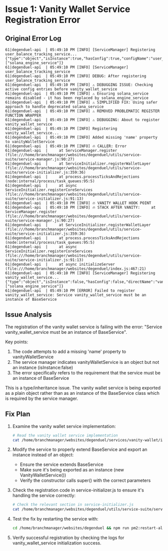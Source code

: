 # Issue 1: Vanity Wallet Service Registration Error

## Original Error Log
```
61|degenduel-api  | 05:49:10 PM [INFO] [ServiceManager] Registering user_balance_tracking_service... {"type":"object","isInstance":true,"hasConfig":true,"configName":"user_balance_tracking_service","directName":"user_balance_tracking_service","dependencies":["solana_engine_service"]}
61|degenduel-api  | 05:49:10 PM [INFO] [ServiceManager]  user_balance_tracking_service 
61|degenduel-api  | 05:49:10 PM [INFO] DEBUG: After registering user_balance_tracking_service
61|degenduel-api  | 05:49:10 PM [INFO] ⚠️ DEBUGGING ISSUE: Checking active config entries before vanity_wallet_service
61|degenduel-api  | 05:49:10 PM [INFO] ⚠️ Ensuring solana_service remains disabled - it has been replaced by solana_engine_service
61|degenduel-api  | 05:49:10 PM [INFO] ⚠️ SIMPLIFIED FIX: Using safer approach to handle deprecated solana_service
61|degenduel-api  | 05:49:10 PM [INFO] ⚠️ REMOVED PROBLEMATIC REGISTER FUNCTION WRAPPER
61|degenduel-api  | 05:49:10 PM [INFO] ⚠️ DEBUGGING: About to register vanity_wallet_service
61|degenduel-api  | 05:49:10 PM [INFO] Registering vanity_wallet_service...
61|degenduel-api  | 05:49:10 PM [INFO] Added missing 'name' property to vanityWalletService
61|degenduel-api  | 05:49:10 PM [INFO] 🔥 CALLER: Error
61|degenduel-api  |     at ServiceManager.register (file:///home/branchmanager/websites/degenduel/utils/service-suite/service-manager.js:90:27)
61|degenduel-api  |     at ServiceInitializer.registerWalletLayer (file:///home/branchmanager/websites/degenduel/utils/service-suite/service-initializer.js:359:36)
61|degenduel-api  |     at process.processTicksAndRejections (node:internal/process/task_queues:95:5)
61|degenduel-api  |     at async ServiceInitializer.registerCoreServices (file:///home/branchmanager/websites/degenduel/utils/service-suite/service-initializer.js:91:13)
61|degenduel-api  | 05:49:10 PM [INFO] 🔥 VANITY WALLET HOOK POINT
61|degenduel-api  | 05:49:10 PM [INFO] 🔥 STACK AFTER VANITY:     at ServiceManager.register (file:///home/branchmanager/websites/degenduel/utils/service-suite/service-manager.js:90:27)
61|degenduel-api  |     at ServiceInitializer.registerWalletLayer (file:///home/branchmanager/websites/degenduel/utils/service-suite/service-initializer.js:359:36)
61|degenduel-api  |     at process.processTicksAndRejections (node:internal/process/task_queues:95:5)
61|degenduel-api  |     at async ServiceInitializer.registerCoreServices (file:///home/branchmanager/websites/degenduel/utils/service-suite/service-initializer.js:91:13)
61|degenduel-api  |     at async initializeServer (file:///home/branchmanager/websites/degenduel/index.js:467:21)
61|degenduel-api  | 05:49:10 PM [INFO] [ServiceManager] Registering vanity_wallet_service... {"type":"object","isInstance":false,"hasConfig":false,"directName":"vanity_wallet_service","dependencies":["solana_engine_service"]}
61|degenduel-api  | 05:49:10 PM [ERROR] Failed to register vanity_wallet_service: Service vanity_wallet_service must be an instance of BaseService
```

## Issue Analysis

The registration of the vanity wallet service is failing with the error: "Service vanity_wallet_service must be an instance of BaseService". 

Key points:
1. The code attempts to add a missing 'name' property to vanityWalletService
2. The service manager indicates vanityWalletService is an object but not an instance (isInstance:false)
3. The error specifically refers to the requirement that the service must be an instance of BaseService

This is a type/inheritance issue. The vanity wallet service is being exported as a plain object rather than as an instance of the BaseService class which is required by the service manager.

## Fix Plan

1. Examine the vanity wallet service implementation:
   ```bash
   # Read the vanity wallet service implementation
   cat /home/branchmanager/websites/degenduel/services/vanity-wallet/index.js
   ```

2. Modify the service to properly extend BaseService and export an instance instead of an object:
   - Ensure the service extends BaseService
   - Make sure it's being exported as an instance (new VanityWalletService())
   - Verify the constructor calls super() with the correct parameters

3. Check the registration code in service-initializer.js to ensure it's handling the service correctly:
   ```bash
   # Check the relevant section in service-initializer.js
   cat /home/branchmanager/websites/degenduel/utils/service-suite/service-initializer.js | grep -A 50 "Register vanity wallet service"
   ```

4. Test the fix by restarting the service with:
   ```bash
   cd /home/branchmanager/websites/degenduel && npm run pm2:restart-all &
   ```

5. Verify successful registration by checking the logs for vanity_wallet_service initialization success.